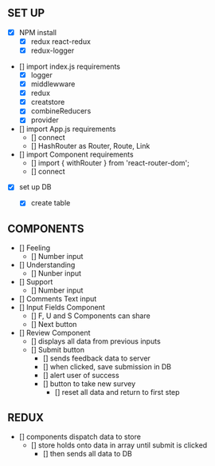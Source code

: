 ## SET UP
- [x] NPM install
    - [x] redux react-redux
    - [x] redux-logger
- [] import index.js requirements
    - [x] logger
    - [x] middlewware
    - [x] redux
    - [x] creatstore
    - [x] combineReducers
    - [x] provider
- [] import App.js requirements
    - [] connect
    - [] HashRouter as Router, Route, Link
- [] import Component requirements
    - [] import { withRouter } from 'react-router-dom';
    - [] connect
- [x] set up DB
    - [x] create table


## COMPONENTS
- [] Feeling
    - [] Number input
- [] Understanding
    - [] Nunber input
- [] Support
    - [] Number input
- [] Comments
    Text input
- [] Input Fields Component
    - [] F, U and S Components can share
    - [] Next button
- [] Review Component
    - [] displays all data from previous inputs
    - [] Submit button
        - [] sends feedback data to server
        - [] when clicked, save submission in DB
        - [] alert user of success
        - [] button to take new survey
            - [] reset all data and return to first step


## REDUX
- [] components dispatch data to store
    - [] store holds onto data in array until submit is clicked
        - [] then sends all data to DB